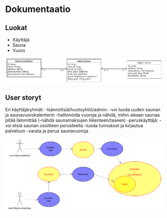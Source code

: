 # Dokumentaatio

## Luokat
* Käyttäjä
* Sauna
* Vuoro

![luokkakaavio](uml-model.png)


## User storyt

Eri käyttäjäryhmät:
-Isännöitsiä/huotoyhtiö/admin:
	-voi luoda uuden saunan ja saunavuorokalenterin
	-hallinnoida vuoroja ja nähdä, mihin aikaan saunaa pitää lämmittää
	(-nähdä saunamaksujen liikenteen/taseen) 
-peruskäyttäjä:
	-voi etsiä saunan osoitteen perusteella
	-luoda tunnukset ja kirjautua palveluun
	-varata ja perua saunavuoroja

![user-story-kaavio](User-story-Diagram.png)
